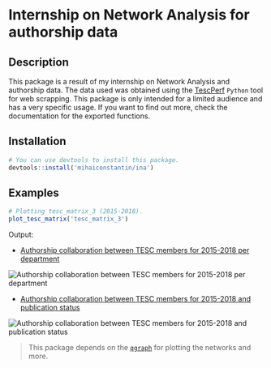 # Internship on Network Analysis for authorship data

## Description
This package is a result of my internship on Network Analysis and authorship data.
The data used was obtained using the [TescPerf](https://github.com/mihaiconstantin/TescPerf) `Python` tool for web scrapping. This package is only intended for a limited audience and has a very specific usage. If you want to find out more, check the documentation for the exported functions. 

## Installation

```r
# You can use devtools to install this package.
devtools::install('mihaiconstantin/ina')
```

## Examples

```r
# Plotting tesc_matrix_3 (2015-2018).
plot_tesc_matrix('tesc_matrix_3')
```

Output:

- [Authorship collaboration between TESC members for 2015-2018 per department](https://github.com/mihaiconstantin/ina/blob/master/analyses/graphs/tesc_matrix_3_department.png)

![Authorship collaboration between TESC members for 2015-2018 per department](https://raw.githubusercontent.com/mihaiconstantin/ina/master/analyses/graphs/tesc_matrix_3_department.png "Authorship collaboration between TESC members for 2015-2018 per department")

- [Authorship collaboration between TESC members for 2015-2018 and publication status](https://github.com/mihaiconstantin/ina/blob/master/analyses/graphs/tesc_matrix_3_published.png)

![Authorship collaboration between TESC members for 2015-2018 and publication status](https://raw.githubusercontent.com/mihaiconstantin/ina/master/analyses/graphs/tesc_matrix_3_published.png "Authorship collaboration between TESC members for 2015-2018 and publication status")


> This package depends on the [`qgraph`](https://github.com/SachaEpskamp/qgraph) for plotting the networks and more.
